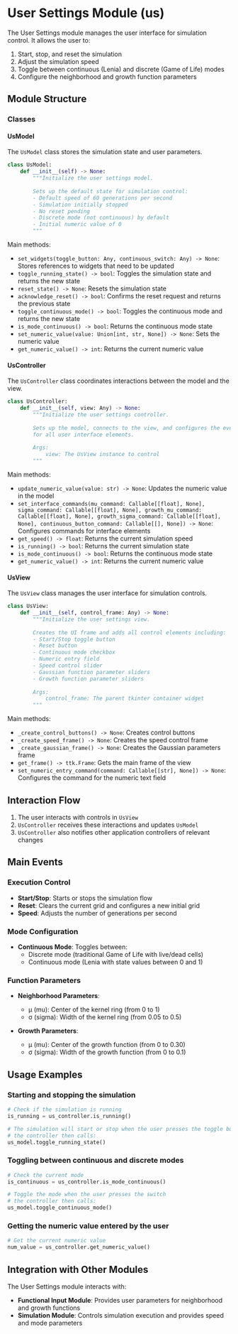 # User Settings Module (us)

The User Settings module manages the user interface for simulation control. It allows the user to:

1. Start, stop, and reset the simulation
2. Adjust the simulation speed
3. Toggle between continuous (Lenia) and discrete (Game of Life) modes
4. Configure the neighborhood and growth function parameters

## Module Structure

### Classes

#### UsModel

The `UsModel` class stores the simulation state and user parameters.

```python
class UsModel:
    def __init__(self) -> None:
        """Initialize the user settings model.
        
        Sets up the default state for simulation control:
        - Default speed of 60 generations per second
        - Simulation initially stopped
        - No reset pending
        - Discrete mode (not continuous) by default
        - Initial numeric value of 0
        """
```

Main methods:

- `set_widgets(toggle_button: Any, continuous_switch: Any) -> None`: Stores references to widgets that need to be updated
- `toggle_running_state() -> bool`: Toggles the simulation state and returns the new state
- `reset_state() -> None`: Resets the simulation state
- `acknowledge_reset() -> bool`: Confirms the reset request and returns the previous state
- `toggle_continuous_mode() -> bool`: Toggles the continuous mode and returns the new state
- `is_mode_continuous() -> bool`: Returns the continuous mode state
- `set_numeric_value(value: Union[int, str, None]) -> None`: Sets the numeric value
- `get_numeric_value() -> int`: Returns the current numeric value

#### UsController

The `UsController` class coordinates interactions between the model and the view.

```python
class UsController:
    def __init__(self, view: Any) -> None:
        """Initialize the user settings controller.
        
        Sets up the model, connects to the view, and configures the event handlers
        for all user interface elements.
        
        Args:
            view: The UsView instance to control
        """
```

Main methods:

- `update_numeric_value(value: str) -> None`: Updates the numeric value in the model
- `set_interface_commands(mu_command: Callable[[float], None], sigma_command: Callable[[float], None], growth_mu_command: Callable[[float], None], growth_sigma_command: Callable[[float], None], continuous_button_command: Callable[[], None]) -> None`: Configures commands for interface elements
- `get_speed() -> float`: Returns the current simulation speed
- `is_running() -> bool`: Returns the current simulation state
- `is_mode_continuous() -> bool`: Returns the continuous mode state
- `get_numeric_value() -> int`: Returns the current numeric value

#### UsView

The `UsView` class manages the user interface for simulation controls.

```python
class UsView:
    def __init__(self, control_frame: Any) -> None:
        """Initialize the user settings view.
        
        Creates the UI frame and adds all control elements including:
        - Start/Stop toggle button
        - Reset button
        - Continuous mode checkbox
        - Numeric entry field
        - Speed control slider
        - Gaussian function parameter sliders
        - Growth function parameter sliders
        
        Args:
            control_frame: The parent tkinter container widget
        """
```

Main methods:

- `_create_control_buttons() -> None`: Creates control buttons
- `_create_speed_frame() -> None`: Creates the speed control frame
- `_create_gaussian_frame() -> None`: Creates the Gaussian parameters frame
- `get_frame() -> ttk.Frame`: Gets the main frame of the view
- `set_numeric_entry_command(command: Callable[[str], None]) -> None`: Configures the command for the numeric text field

## Interaction Flow

1. The user interacts with controls in `UsView`
2. `UsController` receives these interactions and updates `UsModel`
3. `UsController` also notifies other application controllers of relevant changes

## Main Events

### Execution Control

- **Start/Stop**: Starts or stops the simulation flow
- **Reset**: Clears the current grid and configures a new initial grid
- **Speed**: Adjusts the number of generations per second

### Mode Configuration

- **Continuous Mode**: Toggles between:
  - Discrete mode (traditional Game of Life with live/dead cells)
  - Continuous mode (Lenia with state values between 0 and 1)

### Function Parameters

- **Neighborhood Parameters**:
  - μ (mu): Center of the kernel ring (from 0 to 1)
  - σ (sigma): Width of the kernel ring (from 0.05 to 0.5)

- **Growth Parameters**:
  - μ (mu): Center of the growth function (from 0 to 0.30)
  - σ (sigma): Width of the growth function (from 0 to 0.1)

## Usage Examples

### Starting and stopping the simulation

```python
# Check if the simulation is running
is_running = us_controller.is_running()

# The simulation will start or stop when the user presses the toggle button
# the controller then calls:
us_model.toggle_running_state()
```

### Toggling between continuous and discrete modes

```python
# Check the current mode
is_continuous = us_controller.is_mode_continuous()

# Toggle the mode when the user presses the switch
# the controller then calls:
us_model.toggle_continuous_mode()
```

### Getting the numeric value entered by the user

```python
# Get the current numeric value
num_value = us_controller.get_numeric_value()
```

## Integration with Other Modules

The User Settings module interacts with:

- **Functional Input Module**: Provides user parameters for neighborhood and growth functions
- **Simulation Module**: Controls simulation execution and provides speed and mode parameters